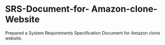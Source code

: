 # SRS-Document-for- Amazon-clone-Website
Prepared a System Requirements Specification Document for Amazon clone website. 
